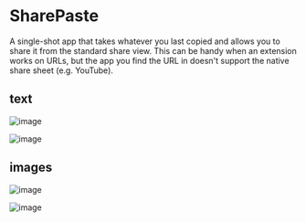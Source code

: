 # SharePaste

A single-shot app that takes whatever you last copied and allows you to share it from the standard share view. This can be handy when an extension works on URLs, but the app you find the URL in doesn't support the native share sheet (e.g. YouTube).

## text

![image](https://cloud.githubusercontent.com/assets/79303/4968835/cb986816-684c-11e4-829f-a43b732f5879.png)

![image](https://cloud.githubusercontent.com/assets/79303/4968836/e8578342-684c-11e4-9fd4-7d488d34bedd.png)

## images

![image](https://cloud.githubusercontent.com/assets/79303/4968839/fb159a28-684c-11e4-9fd4-63fbd92f9f2f.png)

![image](https://cloud.githubusercontent.com/assets/79303/4968842/0135899a-684d-11e4-9c2b-b61defc8b7dd.png)
